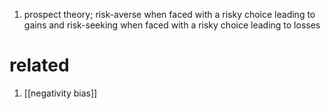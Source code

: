 1. prospect theory; risk-averse when faced with a risky choice leading to gains and risk-seeking when faced with a risky choice leading to losses

# related
1. [[negativity bias]]